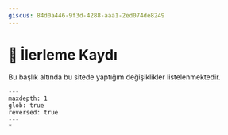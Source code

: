 ```yaml
---
giscus: 84d0a446-9f3d-4288-aaa1-2ed074de8249
---
```


# 📜 İlerleme Kaydı

Bu başlık altında bu sitede yaptığım değişiklikler listelenmektedir.

```{toctree}
---
maxdepth: 1
glob: true
reversed: true
---
*
```
